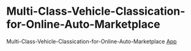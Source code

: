 # Multi-Class-Vehicle-Classication-for-Online-Auto-Marketplace
Multi-Class-Vehicle-Classication-for-Online-Auto-Marketplace
[App](https://multi-class-vehicle-classication-for-online-auto-marketplace-4.streamlit.app/)
